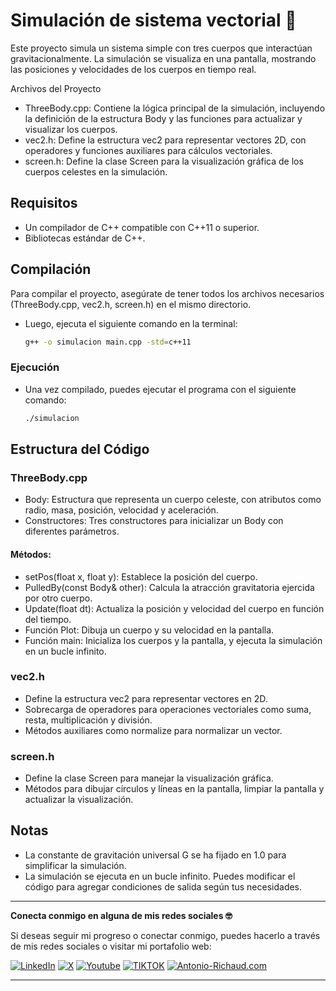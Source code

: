 # Simulación de sistema vectorial 👾

Este proyecto simula un sistema simple con tres cuerpos que interactúan gravitacionalmente. La simulación se visualiza en una pantalla, mostrando las posiciones y velocidades de los cuerpos en tiempo real.

Archivos del Proyecto

- ThreeBody.cpp: Contiene la lógica principal de la simulación, incluyendo la definición de la estructura Body y las funciones para actualizar y visualizar los cuerpos.
- vec2.h: Define la estructura vec2 para representar vectores 2D, con operadores y funciones auxiliares para cálculos vectoriales.
- screen.h: Define la clase Screen para la visualización gráfica de los cuerpos celestes en la simulación.

## Requisitos

- Un compilador de C++ compatible con C++11 o superior.
- Bibliotecas estándar de C++.

## Compilación

Para compilar el proyecto, asegúrate de tener todos los archivos necesarios (ThreeBody.cpp, vec2.h, screen.h) en el mismo directorio.

- Luego, ejecuta el siguiente comando en la terminal:
    ```bash
    g++ -o simulacion main.cpp -std=c++11
    ```

### Ejecución
- Una vez compilado, puedes ejecutar el programa con el siguiente comando:
    ```bash
    ./simulacion
    ```

## Estructura del Código

### ThreeBody.cpp

- Body: Estructura que representa un cuerpo celeste, con atributos como radio, masa, posición, velocidad y aceleración.
- Constructores: Tres constructores para inicializar un Body con diferentes parámetros.
#### Métodos:
- setPos(float x, float y): Establece la posición del cuerpo.
- PulledBy(const Body& other): Calcula la atracción gravitatoria ejercida por otro cuerpo.
- Update(float dt): Actualiza la posición y velocidad del cuerpo en función del tiempo.
- Función Plot: Dibuja un cuerpo y su velocidad en la pantalla.
- Función main: Inicializa los cuerpos y la pantalla, y ejecuta la simulación en un bucle infinito.

### vec2.h

- Define la estructura vec2 para representar vectores en 2D.
- Sobrecarga de operadores para operaciones vectoriales como suma, resta, multiplicación y división.
- Métodos auxiliares como normalize para normalizar un vector.

### screen.h

- Define la clase Screen para manejar la visualización gráfica.
- Métodos para dibujar círculos y líneas en la pantalla, limpiar la pantalla y actualizar la visualización.

## Notas

- La constante de gravitación universal G se ha fijado en 1.0 para simplificar la simulación.
- La simulación se ejecuta en un bucle infinito. Puedes modificar el código para agregar condiciones de salida según tus necesidades.

---

**Conecta conmigo en alguna de mis redes sociales 🤓**

Si deseas seguir mi progreso o conectar conmigo, puedes hacerlo a través de mis redes sociales o visitar mi portafolio web:

[![LinkedIn](https://img.shields.io/badge/-LINKEDIN-0077B5?style=for-the-badge&logo=linkedin&logoColor=white)](https://www.linkedin.com/in/antonio-richaud/)
[![X](https://img.shields.io/badge/-(Twitter)-000000?style=for-the-badge&logo=X&logoColor=white)](https://twitter.com/Antonio_Richaud)
[![Youtube](https://img.shields.io/badge/-YOUTUBE-D14836?style=for-the-badge&logo=youtube&logoColor=white)](https://www.youtube.com/@AntonioRichaud/)
[![TIKTOK](https://img.shields.io/badge/-TIKTOK-000000?style=for-the-badge&logo=tiktok&logoColor=white)](https://www.tiktok.com/@antonio_richaud)
[![Antonio-Richaud.com](https://img.shields.io/badge/-ANTONIORICHAUD.COM-8E2DE2?style=for-the-badge&logo=react&logoColor=white)](https://antonio-richaud.com/)

---